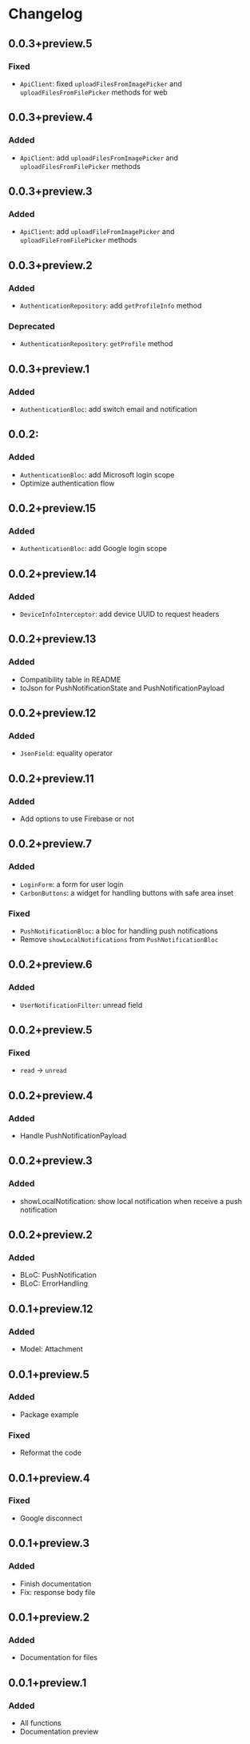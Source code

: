 # Changelog

## 0.0.3+preview.5

### Fixed

- `ApiClient`: fixed `uploadFilesFromImagePicker` and `uploadFilesFromFilePicker` methods for web

## 0.0.3+preview.4

### Added

- `ApiClient`: add `uploadFilesFromImagePicker` and `uploadFilesFromFilePicker` methods

## 0.0.3+preview.3

### Added

- `ApiClient`: add `uploadFileFromImagePicker` and `uploadFileFromFilePicker` methods

## 0.0.3+preview.2

### Added

- `AuthenticationRepository`: add `getProfileInfo` method

### Deprecated

- `AuthenticationRepository`: `getProfile` method

## 0.0.3+preview.1

### Added

- `AuthenticationBloc`: add switch email and notification

## 0.0.2:

### Added

- `AuthenticationBloc`: add Microsoft login scope
- Optimize authentication flow

## 0.0.2+preview.15

### Added

- `AuthenticationBloc`: add Google login scope

## 0.0.2+preview.14

### Added

- `DeviceInfoInterceptor`: add device UUID to request headers

## 0.0.2+preview.13

### Added

- Compatibility table in README
- toJson for PushNotificationState and PushNotificationPayload

## 0.0.2+preview.12

### Added

- `JsonField`: equality operator

## 0.0.2+preview.11

### Added

- Add options to use Firebase or not

## 0.0.2+preview.7

### Added

- `LoginForm`: a form for user login
- `CarbonButtons`: a widget for handling buttons with safe area inset
### Fixed

- `PushNotificationBloc`: a bloc for handling push notifications
- Remove `showLocalNotifications` from `PushNotificationBloc`

## 0.0.2+preview.6

### Added

- `UserNotificationFilter`: unread field

## 0.0.2+preview.5

### Fixed

- `read` -> `unread`

## 0.0.2+preview.4

### Added

- Handle PushNotificationPayload

## 0.0.2+preview.3

### Added

- showLocalNotification: show local notification when receive a push notification

## 0.0.2+preview.2

### Added

- BLoC: PushNotification
- BLoC: ErrorHandling

## 0.0.1+preview.12

### Added

- Model: Attachment

## 0.0.1+preview.5

### Added

- Package example

### Fixed

- Reformat the code

## 0.0.1+preview.4

### Fixed

- Google disconnect

## 0.0.1+preview.3

### Added

- Finish documentation
- Fix: response body file

## 0.0.1+preview.2

### Added

- Documentation for files

## 0.0.1+preview.1

### Added

- All functions
- Documentation preview
